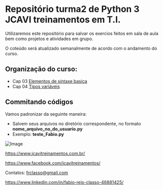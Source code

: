 Repositório turma2 de Python 3 JCAVI treinamentos em T.I.
==========================================================

Utilizaremos este repositório para salvar os exercíos feitos em
sala de aula bem como projetos e atividades em grupo.


O coteúdo será atualizado semanalmente de acordo com o andamento do curso.

Organização do curso:
--------------------
+ Cap 03 [Elementos de sintaxe basica](https://github.com/frclasso/turma2-Python3-2018/tree/master/cap03_elementos_de_sintaxe_basica)
+ Cap 04 [Tipos variáveis](https://github.com/frclasso/turma2-Python3-2018/tree/master/cap4-variaveis) 



Commitando códigos
------------------

Vamos padronizar da seguinte maneira:

- Salvem seus arquivos no diretório correspondente, no formato **nome_arquivo_no_do_usuario.py**
- Exemplo: **teste_Fabio.py**



![Image](https://github.com/frclasso/apostila_python_modulo_1/blob/master/jcavi.png "JCAVI")

https://www.jcavitreinamentos.com.br/

https://www.facebook.com/jcavitreinamentos/

Contatos: frclasso@gmail.com

https://www.linkedin.com/in/fabio-reis-classo-46881425/